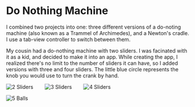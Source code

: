 # Do Nothing Machine

I combined two projects into one: three different versions of a do-noting machine (also known as a
Trammel of Archimedes), and a Newton's cradle.  I use a tab-view controller to switch between them.

My cousin had a do-nothing machine with two sliders.  I was facinated with it as a kid, and decided
to make it into an app.  While creating the app, I realized there's no limit to the number of sliders
it can have, so I added versions with three and four sliders.  The little blue circle represents the
knob you would use to turn the crank by hand.

![2 Sliders](https://github.com/InvaderZim62/DoNothing/assets/34785252/00e8a4db-a312-4949-bf62-0a8e9e8d6112)
&nbsp;&nbsp;&nbsp;&nbsp;&nbsp;&nbsp;
![3 Sliders](https://github.com/InvaderZim62/DoNothing/assets/34785252/d9c978c0-4bb3-43bd-bc1c-1d53823c9ae6)
&nbsp;&nbsp;&nbsp;&nbsp;&nbsp;&nbsp;
![4 Sliders](https://github.com/InvaderZim62/DoNothing/assets/34785252/2d79e391-8888-4a95-b866-0955ad3a42f0)

![5 Balls](https://github.com/InvaderZim62/DoNothing/assets/34785252/cad28fab-cf9d-4455-adb6-67b0d771a7ca)
